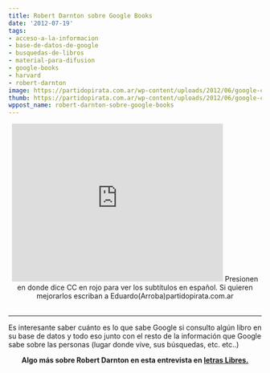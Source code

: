 ```yaml
---
title: Robert Darnton sobre Google Books
date: '2012-07-19'
tags:
- acceso-a-la-informacion
- base-de-datos-de-google
- busquedas-de-libros
- material-para-difusion
- google-books
- harvard
- robert-darnton
image: https://partidopirata.com.ar/wp-content/uploads/2012/06/google-china2.png
thumb: https://partidopirata.com.ar/wp-content/uploads/2012/06/google-china2-150x150.png
wppost_name: robert-darnton-sobre-google-books
---
```


<center>
<iframe src="http://www.youtube.com/embed/BXgsb6qTI-s" frameborder="0" width="420" height="315"></iframe>
Presionen en donde dice CC en rojo para ver los subtítulos en español.
Si quieren mejorarlos escriban a
Eduardo(Arroba)partidopirata.com.ar</center>&nbsp;

<hr />

Es interesante saber cuánto es lo que sabe Google si consulto algún libro en su base de datos y todo eso junto con el resto de la información que Google sabe sobre las personas (lugar donde vive, sus búsquedas, etc. etc..)
<p style="text-align: center;"><strong>Algo más sobre Robert Darnton en esta entrevista en <a href="http://www.revistasculturales.com/articulos/91/letras-libres/1056/1/la-biblioteca-google-entrevista-con-robert-darnton.html" target="_blank">letras Libres.</a></strong></p>
